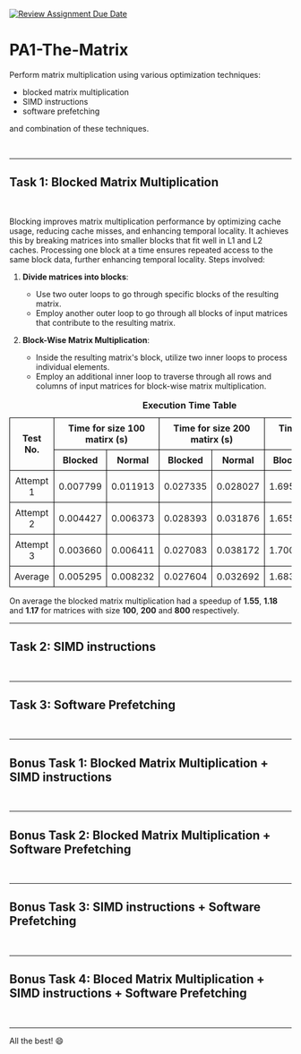 [![Review Assignment Due Date](https://classroom.github.com/assets/deadline-readme-button-24ddc0f5d75046c5622901739e7c5dd533143b0c8e959d652212380cedb1ea36.svg)](https://classroom.github.com/a/mnOJa0WY)
# PA1-The-Matrix

Perform matrix multiplication using various optimization techniques:
- blocked matrix multiplication
- SIMD instructions
- software prefetching

and combination of these techniques.

<br>

---
## Task 1: Blocked Matrix Multiplication

<br>

Blocking improves matrix multiplication performance by optimizing cache usage, reducing cache misses, and enhancing temporal locality. It achieves this by breaking matrices into smaller blocks that fit well in L1 and L2 caches. Processing one block at a time ensures repeated access to the same block data, further enhancing temporal locality. Steps involved:
1. **Divide matrices into blocks**:
   - Use two outer loops to go through specific blocks of the resulting matrix.
   - Employ another outer loop to go through all blocks of input matrices that contribute to the resulting matrix.

2. **Block-Wise Matrix Multiplication**:
   - Inside the resulting matrix's block, utilize two inner loops to process individual elements.
   - Employ an additional inner loop to traverse through all rows and columns of input matrices for block-wise matrix multiplication.

<!-- This is a hidden text -->
<style>
  table {
    border-collapse: collapse;
    width: 100%;
    text-align: center; /* Center align all text within the table */
  }
  th, td {
    border: 1px solid black;
    text-align: center; /* Center align text within table cells */
    padding: 8px;
  }
</style>
<!-- This is a hidden text -->

<table>
<caption><b>Execution Time Table</b></caption>
  <tr>
    <th rowspan="2">Test No.</th>
    <th colspan="2">Time for size 100 matirx (s)</th>
    <th colspan="2">Time for size 200 matirx (s)</th>
    <th colspan="2">Time for size 800 matirx (s)</th>
  </tr>
  <tr>
    <th>Blocked</th>
    <th>Normal</th>
    <th>Blocked</th>
    <th>Normal</th>
    <th>Blocked</th>
    <th>Normal</th>
  </tr>
  <tr>
    <td>Attempt 1</td>
    <td>0.007799</td>
    <td>0.011913</td>
    <td>0.027335</td>
    <td>0.028027</td>
    <td>1.695288</td>
    <td>1.996637</td>
  </tr>
  <tr>
    <td>Attempt 2</td>
    <td>0.004427</td>
    <td>0.006373</td>
    <td>0.028393</td>
    <td>0.031876</td>
    <td>1.655949</td>
    <td>1.923453</td>
  </tr>
  <tr>
    <td>Attempt 3</td>
    <td>0.003660</td>
    <td>0.006411</td>
    <td>0.027083</td>
    <td>0.038172</td>
    <td>1.700456</td>
    <td>2.024593</td>
  </tr>
  <tr>
    <td>Average</td>
    <td>0.005295</td>
    <td>0.008232</td>
    <td>0.027604</td>
    <td>0.032692</td>
    <td>1.683898</td>
    <td>1.981561</td>
  </tr>
</table>

On average the blocked matrix multiplication had a speedup of __1.55__, __1.18__ and __1.17__ for matrices with size __100__, __200__ and __800__ respectively.

---
## Task 2: SIMD instructions

<br>

---
## Task 3: Software Prefetching

<br>

---
## Bonus Task 1: Blocked Matrix Multiplication + SIMD instructions

<br>

---
## Bonus Task 2: Blocked Matrix Multiplication + Software Prefetching

<br>

---
## Bonus Task 3: SIMD instructions + Software Prefetching

<br>

---
## Bonus Task 4: Bloced Matrix Multiplication + SIMD instructions + Software Prefetching

<br>

---
All the best! :smile:
